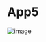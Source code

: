 # App5
![image](https://user-images.githubusercontent.com/98075789/157200192-c7ed0649-ec82-4560-b384-d939a063e32f.png)
